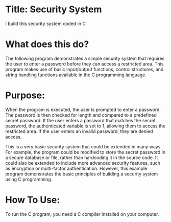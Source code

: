# Title: Security System
I build this security system coded in C

# What does this do?
The following program demonstrates a simple security system that requires the user to enter a password before they can access a restricted area. This program makes use of basic input/output functions, control structures, and string handling functions available in the C programming language.

# Purpose:
When the program is executed, the user is prompted to enter a password. The password is then checked for length and compared to a predefined secret password. If the user enters a password that matches the secret password, the authenticated variable is set to 1, allowing them to access the restricted area. If the user enters an invalid password, they are denied access.

This is a very basic security system that could be extended in many ways. For example, the program could be modified to store the secret password in a secure database or file, rather than hardcoding it in the source code. It could also be extended to include more advanced security features, such as encryption or multi-factor authentication. However, this example program demonstrates the basic principles of building a security system using C programming.

# How To Use:
To run the C program, you need a C compiler installed on your computer. 
